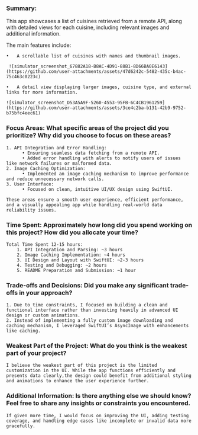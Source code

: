### Summary:

  This app showcases a list of cuisines retrieved from a remote API, along with detailed views for each cuisine, including relevant images and additional information.
  
  The main features include:
  
  	•	A scrollable list of cuisines with names and thumbnail images.
   
     ![simulator_screenshot_67882A18-B8AC-4D91-88B1-8D66BA0E6143](https://github.com/user-attachments/assets/47d6242c-5482-435c-b4ac-75c463c0223c)
     
  	•	A detail view displaying larger images, cuisine type, and external links for more information.
   
    ![simulator_screenshot_D53A5A9F-5260-4553-95FB-6C4CB1961259](https://github.com/user-attachments/assets/3ce4c2ba-b131-42b9-9752-b75bfc4eec61)


### Focus Areas: What specific areas of the project did you prioritize? Why did you choose to focus on these areas?

    1. API Integration and Error Handling:
    	  •	Ensuring seamless data fetching from a remote API.
    	  •	Added error handling with alerts to notify users of issues like network failures or malformed data.
    2. Image Caching Optimization:
    	  •	Implemented an image caching mechanism to improve performance and reduce unnecessary network calls.
    3. User Interface:
    	  •	Focused on clean, intuitive UI/UX design using SwiftUI.
  
    These areas ensure a smooth user experience, efficient performance, and a visually appealing app while handling real-world data reliability issues.


### Time Spent: Approximately how long did you spend working on this project? How did you allocate your time?

    Total Time Spent 12-15 hours:
      	1. API Integration and Parsing: ~3 hours
      	2. Image Caching Implementation: ~4 hours
      	3. UI Design and Layout with SwiftUI: ~2-3 hours
      	4. Testing and Debugging: ~2 hours
      	5. README Preparation and Submission: ~1 hour


### Trade-offs and Decisions: Did you make any significant trade-offs in your approach?

    1. Due to time constraints, I focused on building a clean and functional interface rather than investing heavily in advanced UI design or custom animations. 
    2. Instead of implementing a fully custom image downloading and caching mechanism, I leveraged SwiftUI’s AsyncImage with enhancements like caching.

    
### Weakest Part of the Project: What do you think is the weakest part of your project?

    I believe the weakest part of this project is the limited customization in the UI. While the app functions efficiently and presents data clearly,the design could benefit from additional styling and animations to enhance the user experience further.

### Additional Information: Is there anything else we should know? Feel free to share any insights or constraints you encountered.

    If given more time, I would focus on improving the UI, adding testing coverage, and handling edge cases like incomplete or invalid data more gracefully.
